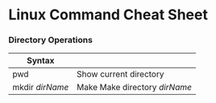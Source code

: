 # Linux Command Cheat Sheet


### Directory Operations

| Syntax |      |
| ----------- | ----------- |
| pwd | Show current directory |
| mkdir *dirName*  | Make Make directory *dirName* |
